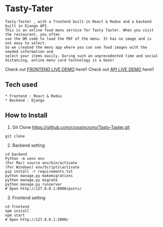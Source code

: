 # Tasty-Tater
```
Tasty-Taster , with a frontend built in React & Redux and a backend built in Django API.
This is an online food menu service for Tasty Taster. When you visit the restaurant, you often
use the QR code to load the PDF of the menu. It has no image and is not easy to select.
So we created the menu app where you can see food images with the needed information and
select your items easily. During such an unprecedented time and social distancing, online menu card technology is a boon!

```
Check out [FRONTEND LIVE DEMO](https://tasty-taters-frontend.bthanpirak.repl.co) here!!
Check out [API LIVE DEMO](https://tasty-taster-backend.herokuapp.com) here!!
## Tech used
```
* Frontend : React & Redux
* Backend : Django
```
## How to Install
1. Git Clone https://github.com/crossincrono/Tasty-Taster.git
```
git clone 
```
2. Backend setting
```
cd backend
Python -m venv env
(For Mac) source env/bin/activate
(For Windows) env/Scripts\activate
pip install -r requirements.txt
python manage.py makemigrations
python manage.py migrate
python manage.py runserver
# Open http://127.0.0.1:8000/posts/
```
3. Frontend setting
```
cd frontend
npm install
npm start
# Open http://127.0.0.1:3000/
```
